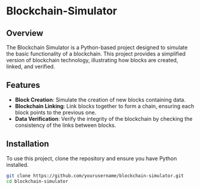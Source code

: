 # Blockchain-Simulator

## Overview
The Blockchain Simulator is a Python-based project designed to simulate the basic functionality of a blockchain. This project provides a simplified version of blockchain technology, illustrating how blocks are created, linked, and verified.

## Features
- **Block Creation**: Simulate the creation of new blocks containing data.
- **Blockchain Linking**: Link blocks together to form a chain, ensuring each block points to the previous one.
- **Data Verification**: Verify the integrity of the blockchain by checking the consistency of the links between blocks.

## Installation
To use this project, clone the repository and ensure you have Python installed.

```bash
git clone https://github.com/yourusername/blockchain-simulator.git
cd blockchain-simulator
